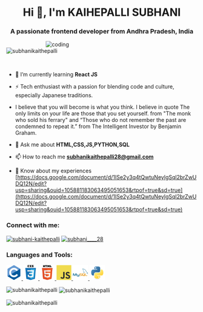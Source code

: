 <h1 align="center">Hi 👋, I'm KAIHEPALLI SUBHANI</h1>
<h3 align="center">A passionate frontend developer from Andhra Pradesh, India</h3>
<img align="right" alt="coding" width="400"src="https://nidhish-pareek.netlify.app/_next/static/media/undraw_developer_activity_re_39tg.af87fb12.svg">

<p align="left"> <img src="https://komarev.com/ghpvc/?username=subhanikaithepalli&label=Profile%20views&color=0e75b6&style=flat" alt="subhanikaithepalli" /> </p>

<p align="left"> <a href="https://twitter.com/" target="blank"><img src="https://img.shields.io/twitter/follow/?logo=twitter&style=for-the-badge" alt="" /></a> </p>

- 🌱 I’m currently learning **React JS**

- ⚡ Tech enthusiast with a passion for blending code and culture, especially Japanese traditions.
- I believe that you will become is what you think. I believe in quote The only limits on your life are those that you set yourself. from "The monk who sold his ferrary" and “Those who do not remember the past are condemned to repeat it.” from The Intelligent Investor by Benjamin Graham.

- 💬 Ask me about **HTML,CSS,JS,PYTHON,SQL**

- 📫 How to reach me **subhanikaithepalli28@gmail.com**

- 📄 Know about my experiences [https://docs.google.com/document/d/1ISe2y3q4tQwtuNeylgSql2brZwUDQ12N/edit?usp=sharing&ouid=105881183063495051653&rtpof=true&sd=true](https://docs.google.com/document/d/1ISe2y3q4tQwtuNeylgSql2brZwUDQ12N/edit?usp=sharing&ouid=105881183063495051653&rtpof=true&sd=true)

<h3 align="left">Connect with me:</h3>
<p align="left">
<a href="https://linkedin.com/in/subhani-kaithepalli" target="blank"><img align="center" src="https://raw.githubusercontent.com/rahuldkjain/github-profile-readme-generator/master/src/images/icons/Social/linked-in-alt.svg" alt="subhani-kaithepalli" height="30" width="40" /></a>
<a href="https://instagram.com/subhani____28" target="blank"><img align="center" src="https://raw.githubusercontent.com/rahuldkjain/github-profile-readme-generator/master/src/images/icons/Social/instagram.svg" alt="subhani____28" height="30" width="40" /></a>
</p>

<h3 align="left">Languages and Tools:</h3>
<p align="left"> <a href="https://www.cprogramming.com/" target="_blank" rel="noreferrer"> <img src="https://raw.githubusercontent.com/devicons/devicon/master/icons/c/c-original.svg" alt="c" width="40" height="40"/> </a> <a href="https://www.w3schools.com/css/" target="_blank" rel="noreferrer"> <img src="https://raw.githubusercontent.com/devicons/devicon/master/icons/css3/css3-original-wordmark.svg" alt="css3" width="40" height="40"/> </a> <a href="https://www.w3.org/html/" target="_blank" rel="noreferrer"> <img src="https://raw.githubusercontent.com/devicons/devicon/master/icons/html5/html5-original-wordmark.svg" alt="html5" width="40" height="40"/> </a> <a href="https://developer.mozilla.org/en-US/docs/Web/JavaScript" target="_blank" rel="noreferrer"> <img src="https://raw.githubusercontent.com/devicons/devicon/master/icons/javascript/javascript-original.svg" alt="javascript" width="40" height="40"/> </a> <a href="https://www.mysql.com/" target="_blank" rel="noreferrer"> <img src="https://raw.githubusercontent.com/devicons/devicon/master/icons/mysql/mysql-original-wordmark.svg" alt="mysql" width="40" height="40"/> </a> <a href="https://www.python.org" target="_blank" rel="noreferrer"> <img src="https://raw.githubusercontent.com/devicons/devicon/master/icons/python/python-original.svg" alt="python" width="40" height="40"/> </a> </p>

<p><img align="left" src="https://github-readme-stats.vercel.app/api/top-langs?username=subhanikaithepalli&show_icons=true&locale=en&layout=compact" alt="subhanikaithepalli" /></p>

<p>&nbsp;<img align="center" src="https://github-readme-stats.vercel.app/api?username=subhanikaithepalli&show_icons=true&locale=en" alt="subhanikaithepalli" /></p>

<p><img align="center" src="https://github-readme-streak-stats.herokuapp.com/?user=subhanikaithepalli&" alt="subhanikaithepalli" /></p>
